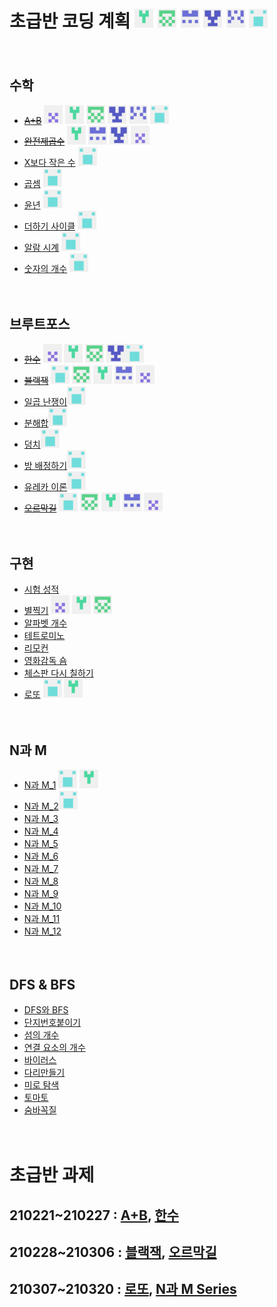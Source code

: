# 초급반 코딩 계획 <img src="./md-images/gyeongju.png" height = "30" width="30"> <img src="./md-images/kihoon.png" height = "30" width="30"> <img src="./md-images/woorim.png" height = "30" width="30"> <img src="./md-images/sangb.png" height = "30" width="30"> <img src="./md-images/dongeon.png" height = "30" width="30"> <img src="./md-images/haebum.png" height = "30" width="30">

　

## 수학

* ~~[A+B](https://www.acmicpc.net/problem/11021)~~ <img src="./md-images/kiwan.png" height = "30" width="30"> <img src="./md-images/gyeongju.png" height = "30" width="30"> <img src="./md-images/kihoon.png" height = "30" width="30"> <img src="./md-images/sangb.png" height = "30" width="30"> <img src="./md-images/dongeon.png" height = "30" width="30"> <img src="./md-images/haebum.png" height = "30" width="30">
* ~~[완전제곱수](https://www.acmicpc.net/problem/1977)~~ <img src="./md-images/gyeongju.png" height = "30" width="30"> <img src="./md-images/woorim.png" height = "30" width="30"> <img src="./md-images/sangb.png" height = "30" width="30"> <img src="./md-images/kiwan.png" height = "30" width="30">
* [X보다 작은 수](https://www.acmicpc.net/problem/10871) <img src="./md-images/haebum.png" height = "30" width="30">
* [곱셈](https://www.acmicpc.net/problem/2588) <img src="./md-images/haebum.png" height = "30" width="30">
* [윤년](https://www.acmicpc.net/problem/2753) <img src="./md-images/haebum.png" height = "30" width="30">
* [더하기 사이클](https://www.acmicpc.net/problem/1110) <img src="./md-images/haebum.png" height = "30" width="30">
* [알람 시계](https://www.acmicpc.net/problem/2884) <img src="./md-images/haebum.png" height = "30" width="30">
* [숫자의 개수](https://www.acmicpc.net/problem/2577) <img src="./md-images/haebum.png" height = "30" width="30">

　

## 브루트포스

* ~~[한수](https://www.acmicpc.net/problem/1065)~~ <img src="./md-images/kiwan.png" height = "30" width="30"> <img src="./md-images/gyeongju.png" height = "30" width="30"> <img src="./md-images/kihoon.png" height = "30" width="30"> <img src="./md-images/sangb.png" height = "30" width="30"><img src="./md-images/haebum.png" height = "30" width="30">
* ~~[블랙잭](https://www.acmicpc.net/problem/2798)~~ <img src="./md-images/haebum.png" height = "30" width="30"> <img src="./md-images/kihoon.png" height = "30" width="30"> <img src="./md-images/gyeongju.png" height = "30" width="30"> <img src="./md-images/woorim.png" height = "30" width="30"> <img src="./md-images/kiwan.png" height = "30" width="30">
* [일곱 난쟁이<img src="./md-images/haebum.png" height = "30" width="30">](https://www.acmicpc.net/problem/2309)
* [분해합<img src="./md-images/haebum.png" height = "30" width="30">](https://www.acmicpc.net/problem/2231)
* [덩치<img src="./md-images/haebum.png" height = "30" width="30">](https://www.acmicpc.net/problem/7568)
* [방 배정하기<img src="./md-images/haebum.png" height = "30" width="30">](https://www.acmicpc.net/problem/14697)
* [유레카 이론<img src="./md-images/haebum.png" height = "30" width="30">](https://www.acmicpc.net/problem/10448)
* ~~[오르막길](https://www.acmicpc.net/problem/2846)~~ <img src="./md-images/haebum.png" height = "30" width="30"> <img src="./md-images/kihoon.png" height = "30" width="30"> <img src="./md-images/gyeongju.png" height = "30" width="30"> <img src="./md-images/woorim.png" height = "30" width="30"> <img src="./md-images/kiwan.png" height = "30" width="30">

　

## 구현

* [시험 성적](https://www.acmicpc.net/problem/9498)
* [별찍기](https://www.acmicpc.net/problem/2442) <img src="./md-images/kiwan.png" height = "30" width="30"> <img src="./md-images/gyeongju.png" height = "30" width="30"> <img src="./md-images/kihoon.png" height = "30" width="30">
* [알파벳 개수](https://www.acmicpc.net/problem/10808)
* [테트로미노](https://www.acmicpc.net/problem/14500)
* [리모컨](https://www.acmicpc.net/problem/1107)
* [영화감독 숌](https://www.acmicpc.net/problem/1436)
* [체스판 다시 칠하기](https://www.acmicpc.net/problem/1018)
* [로또](https://www.acmicpc.net/problem/6603) <img src="./md-images/haebum.png" height = "30" width="30"> <img src="./md-images/gyeongju.png" height = "30" width="30">

　

## N과 M

* [N과 M_1](https://www.acmicpc.net/problem/15649) <img src="./md-images/haebum.png" height = "30" width="30"> <img src="./md-images/gyeongju.png" height = "30" width="30">
* [N과 M_2](https://www.acmicpc.net/problem/15650)<img src="./md-images/haebum.png" height = "30" width="30">
* [N과 M_3](https://www.acmicpc.net/problem/15651)
* [N과 M_4](https://www.acmicpc.net/problem/15652)
* [N과 M_5](https://www.acmicpc.net/problem/15654)
* [N과 M_6](https://www.acmicpc.net/problem/15655)
* [N과 M_7](https://www.acmicpc.net/problem/15656)
* [N과 M_8](https://www.acmicpc.net/problem/15657)
* [N과 M_9](https://www.acmicpc.net/problem/15663)
* [N과 M_10](https://www.acmicpc.net/problem/15664)
* [N과 M_11](https://www.acmicpc.net/problem/15665)
* [N과 M_12](https://www.acmicpc.net/problem/15666)

　

## DFS & BFS

* [DFS와 BFS](https://www.acmicpc.net/problem/1260)
* [단지번호붙이기](https://www.acmicpc.net/problem/2667)
* [섬의 개수](https://www.acmicpc.net/problem/4963)
* [연결 요소의 개수](https://www.acmicpc.net/problem/11724)
* [바이러스](https://www.acmicpc.net/problem/2606)
* [다리만들기](https://www.acmicpc.net/problem/17472)
* [미로 탐색](https://www.acmicpc.net/problem/2178)
* [토마토](https://www.acmicpc.net/problem/7576)
* [숨바꼭질](https://www.acmicpc.net/problem/1697)

　

# 초급반 과제

## 210221~210227 : [A+B](https://www.acmicpc.net/problem/11021), [한수](https://www.acmicpc.net/problem/1065)
## 210228~210306 : [블랙잭](https://www.acmicpc.net/problem/2798), [오르막길](https://www.acmicpc.net/problem/2846)
## 210307~210320 : [로또](https://www.acmicpc.net/problem/6603), [N과 M Series](https://www.acmicpc.net/workbook/view/2052)



